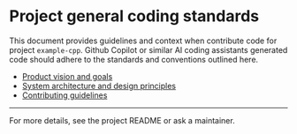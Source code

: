 # Project general coding standards

This document provides guidelines and context when contribute code for project `example-cpp`. Github Copilot or similar AI coding assistants generated code should adhere to the standards and conventions outlined here.

- [Product vision and goals](../PRODUCT.md)
- [System architecture and design principles](../ARCHITECTURE.md)
- [Contributing guidelines](../CONTRIBUTING.md)

---
For more details, see the project README or ask a maintainer.
